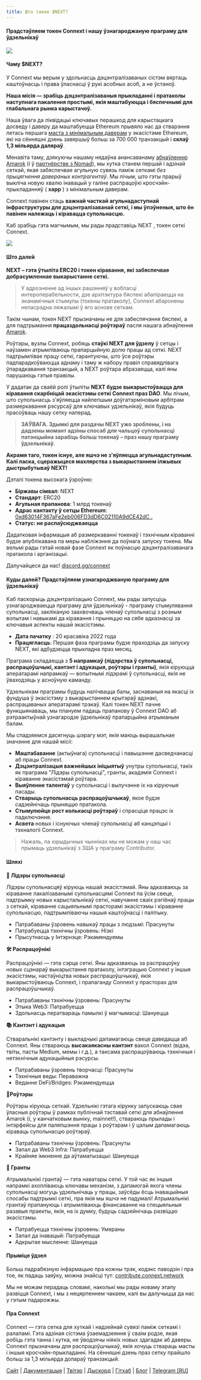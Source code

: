 ```yaml
---
title: Што такое $NEXT?
---
```

  

#### Прадстаўляем токен Connext і нашу ўзнагароджаную праграму для ўдзельнікаў

![](/blog/21/1.jpg)

#### Чаму $NEXT?

У Connext мы верым у здольнасць дэцэнтралізаваных сістэм вяртаць каштоўнасць і права ўласнасці ў рукі асобных асоб, а не ўстаноў.

**Наша місія — зрабіць дэцэнтралізаваныя прыкладанні і пратаколы наступнага пакалення простымі, якія маштабуюцца і бяспечнымі для глабальнага рынка карыстачоў.**

Наша ўвага да ліквідацыі ключавых перашкод для карыстацкага досведу і даверу да маштабуецца Ethereum прывяло нас да стварэння летась першага [маста з мінімальным даверам](https://bridge.connext.network/) у экасістэме Ethereum, які на сённяшні дзень завяршыў больш за 700 000 транзакцый і **склаў 1,3 мільярда даляраў**.

Менавіта таму, дзякуючы нашаму нядаўна анансаванаму [абнаўленню Amarok](https://blog.connext.network/announcing-the-amarok-network-upgrade-5046317860a4) (і ў [партнёрстве з Nomad](https://blog.connext.network/connext-has-partnered-with-nomad-e20cd8e62e31?source=collection_detail----2ac5b00f188e-----5-----------------------)), мы хутка станем першай і адзінай сеткай, якая забяспечвае агульную сувязь паміж сеткамі _без прыцягнення давераных контрагентаў_. Мы лічым, што гэты прарыў выкліча новую хвалю інавацый у галіне распрацоўкі кросчэйн-прыкладанняў ( **xapp** ) з мінімальным даверам.

Connext павінен стаць **важнай часткай агульнадаступнай інфраструктуры для дэцэнтралізаванай сеткі, і мы ўпэўненыя, што ён павінен належаць і кіравацца супольнасцю.**

Каб зрабіць гэта магчымым, мы рады прадставіць NEXT , токен сеткі Connext.

![](/blog/21/2.jpeg)

#### Што далей

**NEXT – гэта ўтыліта ERC20 і токен кіравання, які забяспечвае добрасумленнае выкарыстанне сеткі.**

> У адрозненне ад іншых рашэнняў у вобласці интероперабельности, дзе архітэктура бяспекі абапіраецца на эканамічныя стымулы (токены пратаколу), Connext абаронены непасрэдна ляжалымі ў яго аснове сеткам.

Такім чынам, токен NEXT прызначаны не для забеспячэння бяспекі, а для падтрымання **працаздольнасці роўтэраў** пасля нашага абнаўлення [Amarok](https://blog.connext.network/announcing-the-amarok-network-upgrade-5046317860a4).

Роўтэры, вузлы Connext, робяць **стаўкі NEXT для ўдзелу** ў сетцы і наўзамен атрымліваюць прапарцыйную долю працы ад сеткі. NEXT падтрымлівае працу сеткі, гарантуючы, што ўсе роўтэры падпарадкоўваюцца аднаму і таму ж набору правіл справядлівага ўпарадкавання транзакцый, а NEXT роўтара абразаецца, калі яны парушаюць гэтыя правілы.

У дадатак да сваёй ролі ўтыліты **NEXT будзе выкарыстоўвацца для кіравання скарбніцай экасістэмы сеткі Connext праз DAO**. Мы лічым, што супольнасць з'яўляецца найлепшым доўгатэрміновым арбітрам размеркавання рэсурсаў для ключавых удзельнікаў, якія будуць прасоўваць нашу сетку наперад.

> **ЗАЎВАГА. Здымкі для раздачы NEXT ужо зроблены, і на дадзены момант адзіны спосаб для чальцоў супольнасці патэнцыйна зарабіць больш токенаў – праз нашу праграму ўдзельнікаў.**

**Акрамя таго, токен існуе, але яшчэ не з'яўляецца агульнадаступным. Калі ласка, сцеражыцеся махлярства з выкарыстаннем ілжывых дыстрыбутываў NEXT!**

Дэталі токена высокага ўзроўню:

*   **Біржавы сімвал**: NEXT
*   **Стандарт**: ERC20
*   **Агульная прапанова**: 1 млрд токенаў
*   **Адрас кантакту ў сетцы Ethereum**: [0xd63014F367aFe2eb006FD3dD6C02110A9dCE42dC .](https://etherscan.io/address/0xd63014F367aFe2eb006FD3dD6C02110A9dCE42dC)
*   **Статус: не распаўсюджваецца**

Дадатковая інфармацыя аб размеркаванні токенаў і тэхнічным кіраванні будзе апублікавана па меры набліжэння да поўнага запуску токена. Мы вельмі рады гэтай новай фазе Connext як поўнасцю дэцэнтралізаванага пратакола і арганізацыі.

Далучайцеся да нас! [discord.gg/connext](https://discord.gg/c8QSGbg5)

  

#### Куды далей? Прадстаўляем узнагароджваную праграму для ўдзельнікаў

Каб паскорыць дэцэнтралізацыю Connext, мы рады запусціць узнагароджваецца праграму для ўдзельнікаў - праграму стымулявання супольнасці, закліканую заахвочваць членаў супольнасці з розным вопытам і навыкамі да кіравання і прыняццю на сябе адказнасці за ключавыя аспекты нашай экасістэмы.

*   **Дата пачатку** : 20 красавіка 2022 года
*   **Працягласць**: Першая фаза праграмы будзе праходзіць да запуску NEXT, які адбудзецца прыкладна праз месяц.

Праграма складаецца з **5 напрамкаў (лідэрства ў супольнасці, распрацоўшчыкі, кантэнт і адукацыя, роўтэры і гранты)**, якія кіруюцца аператарамі напрамкаў — вопытнымі лідэрамі ў супольнасці, якія не ўваходзяць у асноўную каманду.

Удзельнікам праграмы будуць налічвацца балы, заснаваныя на якасці іх фундуша ў экасістэму з выкарыстаннем крытэраў адзнакі, распрацаваных аператарамі трэкаў. Калі токен NEXT пачне функцыянаваць, мы плануем падаць прапанову ў Connext DAO аб рэтраактыўнай узнагародзе ўдзельнікаў прапарцыйна атрыманым балам.

Мы спадзяемся дасягнуць шэрагу мэт, якія маюць вырашальнае значэнне для нашай місіі:

*   **Маштабаванне** (актыўнага) супольнасці і павышэнне дасведчанасці аб працы Connext.
*   **Дэцэнтралізацыя важнейшых ініцыятыў** унутры супольнасці, такіх як праграма "Лідэры супольнасці", гранты, акадэмія Connext і кіраванне экасістэмай роўтара.
*   **Выяўленне талентаў** у супольнасці і вылучэнне іх на кіруючыя пасады.
*   **Стварыць супольнасць распрацоўшчыкаў**, якое будзе садзейнічаць прыняццю пратакола.
*   **Стымулюйце рост колькасці роўтэраў** і спрасціце працэс іх падключэння.
*   **Асвета** новых і існуючых членаў супольнасці аб канцэпцыі і тэхналогіі Connext.

> Нажаль, па юрыдычных чынніках мы не можам у наш час прымаць удзельнікаў з ЗША у праграму Contributor.

  

#### Шляхі

**👫 Лідэры супольнасці**

Лідэры супольнасцяў кіруюць нашай экасістэмай. Яны адказваюць за кіраванне лакалізаванымі супольнасцямі Connext па ўсім свеце, падтрымку новых карыстальнікаў сеткі, навучанне сваіх рэгіёнаў працы з сеткай, кіраванне сацыяльнымі прасторамі экасістэмы і кіраванне супольнасцю, падтрымліваючы нашыя каштоўнасці і палітыку.

*   Патрабаваны ўзровень навыкаў працы з людзьмі: Прасунуты
*   Патрабуецца тэхнічны ўзровень: Нізкі
*   Прысутнасць у Інтэрнэце: Рэкамендуемы

**🛠️ Распрацоўнікі**

Распрацоўнікі — гэта сэрца сеткі. Яны адказваюць за распрацоўку новых сцэнараў выкарыстання пратаколу, інтэграцыю Connext у іншыя экасістэмы, настаўніцтва новых распрацоўшчыкаў, якія выкарыстоўваюць Connext, і прапаганду Connext у прасторах для распрацоўшчыкаў.

*   Патрабаваны тэхнічны ўзровень: Прасунуты
*   Этыка Web3: Патрабуецца
*   Здольнасць ператвараць памылкі ў магчымасці: Шануецца

**📚 Кантэнт і адукацыя**

Стваральнікі кантэнту і выкладчыкі дапамагаюць свеце даведацца аб Connext. Яны ствараюць **высакаякасны кантэнт** вакол Connext (відэа, твіты, пасты Medium, мемы і г.д.), а таксама распрацоўваюць тэхнічныя і нетэхнічныя адукацыйныя рэсурсы.

*   Патрабаваны ўзровень творчасці: Прасунуты
*   Тэхнічныя веды: Пераважна
*   Веданне DeFi/Bridges: Рэкамендуецца

**🗼Роўтэры**

Роўтэры кіруюць сеткай. Удзельнікі гэтага кірунку запускаюць свае ўласныя роўтэры ў рамках публічнай тэставай сеткі для абнаўлення Amarok (і, у канчатковым выніку, mainnet!), ствараюць прылады і інтэрфейсы для паляпшэння працы з роўтэрам і ў цэлым дапамагаюць кіраваць супольнасцю роўтэраў.

*   Патрабаваны тэхнічны ўзровень: Прасунуты
*   Запал да Web3 Infra: Патрабуецца
*   Крайняе імкненне да аўтаматызацыі: Шануецца

**🎁 Гранты**

Атрымальнікі грантаў — гэта наватары сеткі. У той час як іншыя напрамкі ахопліваюць ключавы механізм, з дапамогай якога члены супольнасці могуць удзельнічаць у працы, заўсёды ёсць інавацыйныя спосабы падтрымкі сеткі, пра якія мы яшчэ не падумалі! Атрымальнікі грантаў прапануюць і атрымліваюць фінансаванне на спецыяльныя разавыя праекты, якія, на іх думку, будуць садзейнічаць развіццю экасістэмы.

*   Патрабуецца тэхнічны ўзровень: Умераны
*   Запал да інавацый: Патрабуецца
*   Адкрытае мысленне: Шануецца

  

#### Прыміце ўдзел

Больш падрабязную інфармацыю пра кожны трэк, кодэкс паводзін і пра тое, як падаць заяўку, можна знайсці тут: [contribute.connext.network](http://contribute.connext.network/)

Мы не можам перадаць словамі, наколькі мы рады новаму этапу развіцця Connext, і мы з нецярпеннем чакаем, калі вы далучыцца да нас у гэтым падарожжы.

  

#### Пра Connext

Connext — гэта сетка для хуткай і надзейнай сувязі паміж сеткамі і ралапамі. Гэта адзіная сістэма ўзаемадзеяння ў сваім родзе, якая робіць гэта танна і хутка, не ўводзячы ніякіх новых здагадак аб даверы. Connext прызначаны для распрацоўшчыкаў, якія хочуць ствараць масты і іншыя кросчэйн-прыкладанні. На сённяшні дзень праз сетку прайшло больш за 1,3 мільярда долараў транзакцый.

[Сайт](https://www.connext.network/) | [Дакументацыя](https://docs.connext.network/) | [Твітэр](https://twitter.com/connextnetwork) | [Дыскорд](https://discord.gg/c8QSGbg5) | [Гітхаб](https://github.com/connext) | [Блог](https://blog.connext.network/) | [Telegram \[RU\]](https://t.me/connext_ru)

